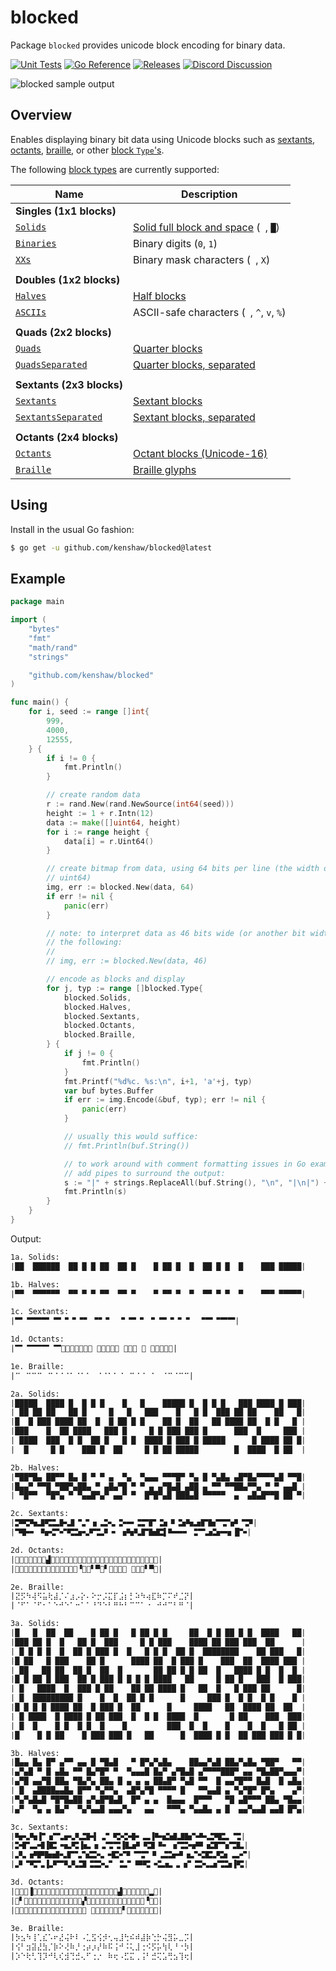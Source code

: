 # blocked

Package `blocked` provides unicode block encoding for binary data.

[![Unit Tests][blocked-ci-status]][blocked-ci]
[![Go Reference][goref-blocked-status]][goref-blocked]
[![Releases][release-status]][Releases]
[![Discord Discussion][discord-status]][discord]

![blocked sample output](screenshot.png)

[blocked-ci]: https://github.com/kenshaw/blocked/actions/workflows/test.yml "Test CI"
[blocked-ci-status]: https://github.com/kenshaw/blocked/actions/workflows/test.yml/badge.svg "Test CI"
[goref-blocked]: https://pkg.go.dev/github.com/kenshaw/blocked "Go Reference"
[goref-blocked-status]: https://pkg.go.dev/badge/github.com/kenshaw/blocked.svg "Go Reference"
[release-status]: https://img.shields.io/github/v/release/kenshaw/blocked?display_name=tag&sort=semver "Latest Release"
[discord]: https://discord.gg/WDWAgXwJqN "Discord Discussion"
[discord-status]: https://img.shields.io/discord/829150509658013727.svg?label=Discord&logo=Discord&colorB=7289da&style=flat-square "Discord Discussion"
[releases]: https://github.com/kenshaw/blocked/releases "Releases"

## Overview

Enables displaying binary bit data using Unicode blocks such as [sextants][],
[octants][], [braille][], or other [block `Type`'s][b-type].

The following [block types][b-type] are currently supported:

| Name                          | Description                                     |
| ----------------------------- | ----------------------------------------------- |
| **Singles (1x1 blocks)**      |                                                 |
| [`Solids`][b-type]            | [Solid full block and space][solids] (` `, `█`) |
| [`Binaries`][b-type]          | Binary digits (`0`, `1`)                        |
| [`XXs`][b-type]               | Binary mask characters (` `, `X`)               |
|                               |                                                 |
| **Doubles (1x2 blocks)**      |                                                 |
| [`Halves`][b-type]            | [Half blocks][halves]                           |
| [`ASCIIs`][b-type]            | ASCII-safe characters (` `, `^`, `v`, `%`)      |
|                               |                                                 |
| **Quads (2x2 blocks)**        |                                                 |
| [`Quads`][b-type]             | [Quarter blocks][quads]                         |
| [`QuadsSeparated`][b-type]    | [Quarter blocks, separated][quads-sep]          |
|                               |                                                 |
| **Sextants (2x3 blocks)**     |                                                 |
| [`Sextants`][b-type]          | [Sextant blocks][sextants]                      |
| [`SextantsSeparated`][b-type] | [Sextant blocks, separated][sextants-sep]       |
|                               |                                                 |
| **Octants (2x4 blocks)**      |                                                 |
| [`Octants`][b-type]           | [Octant blocks (Unicode-16)][octants]           |
| [`Braille`][b-type]           | [Braille glyphs][braille]                       |

[solids]: https://www.amp-what.com/unicode/search/full%20block
[halves]: https://www.amp-what.com/unicode/search/half%20block
[quads]: https://www.amp-what.com/unicode/search/quarter%20block
[quads-sep]: https://www.amp-what.com/unicode/search/quad%20separated
[sextants]: https://www.amp-what.com/unicode/search/sextants
[sextants-sep]: https://www.amp-what.com/unicode/search/sextants%20separated
[octants]: https://www.amp-what.com/unicode/search/octants
[braille]: https://www.amp-what.com/unicode/search/braille
[b-type]: https://pkg.go.dev/github.com/kenshaw/blocked#Type

## Using

Install in the usual Go fashion:

```sh
$ go get -u github.com/kenshaw/blocked@latest
```

## Example

```go
package main

import (
	"bytes"
	"fmt"
	"math/rand"
	"strings"

	"github.com/kenshaw/blocked"
)

func main() {
	for i, seed := range []int{
		999,
		4000,
		12555,
	} {
		if i != 0 {
			fmt.Println()
		}

		// create random data
		r := rand.New(rand.NewSource(int64(seed)))
		height := 1 + r.Intn(12)
		data := make([]uint64, height)
		for i := range height {
			data[i] = r.Uint64()
		}

		// create bitmap from data, using 64 bits per line (the width of
		// uint64)
		img, err := blocked.New(data, 64)
		if err != nil {
			panic(err)
		}

		// note: to interpret data as 46 bits wide (or another bit width) do
		// the following:
		//
		// img, err := blocked.New(data, 46)

		// encode as blocks and display
		for j, typ := range []blocked.Type{
			blocked.Solids,
			blocked.Halves,
			blocked.Sextants,
			blocked.Octants,
			blocked.Braille,
		} {
			if j != 0 {
				fmt.Println()
			}
			fmt.Printf("%d%c. %s:\n", i+1, 'a'+j, typ)
			var buf bytes.Buffer
			if err := img.Encode(&buf, typ); err != nil {
				panic(err)
			}

			// usually this would suffice:
			// fmt.Println(buf.String())

			// to work around with comment formatting issues in Go examples,
			// add pipes to surround the output:
			s := "|" + strings.ReplaceAll(buf.String(), "\n", "|\n|") + "|"
			fmt.Println(s)
		}
	}
}
```

Output:

```txt
1a. Solids:
|██  ██████  ██ █ █ ██  ██ █    █ ██ █  █  ██ █ █  █    ███ █████|

1b. Halves:
|▀▀  ▀▀▀▀▀▀  ▀▀ ▀ ▀ ▀▀  ▀▀ ▀    ▀ ▀▀ ▀  ▀  ▀▀ ▀ ▀  ▀    ▀▀▀ ▀▀▀▀▀|

1c. Sextants:
|🬂 🬂🬂🬂 🬂🬁🬁🬁🬀🬁🬀🬀 🬁🬁🬀🬀🬁 🬂🬁🬁 🬀 🬁🬂🬁🬂🬂|

1d. Octants:
|🮂 🮂🮂🮂 🮂𜺫𜺫𜺫𜺨𜺫𜺨𜺨 𜺫𜺫𜺨𜺨𜺫 🮂𜺫𜺫 𜺨 𜺫🮂𜺫🮂🮂|

1e. Braille:
|⠉⠀⠉⠉⠉⠀⠉⠈⠈⠈⠁⠈⠁⠁⠀⠈⠈⠁⠁⠈⠀⠉⠈⠈⠀⠁⠀⠈⠉⠈⠉⠉|

2a. Solids:
|█████  ████ █  █ █ █    █   █    █████ █  █ █ █   ███ ████ █ ███|
| ██ ██ ██   ██ █     █   █   ███    █   █ █  ███ ██ ██    ██   █|
|█  █ ███ ████ ██  █  █ ██ █ █    ██ █  ██   ██ ████ ██  █ █   █ |
|███    █  ██ ████   ███ █     █ █ ███ ███ █      ███  █     ███ |
| ████  ███  █ █  ██ █   █ █  ████ █ ███ █ █████      █ ████ ██ █|
|  █     █ █    ███ █  ██     █ █ ██ █████        █  ████  █ ██  |

2b. Halves:
|▀██▀█▄ ██▀▀ █▄ █ ▀ ▀ ▄  ▀▄  ▀▄▄▄ ▀▀▀█▀ ▀▄ █ ▀▄█▄ ▄█▀█▄▀▀▀▀▄█ ▀▀█|
|█▄▄▀ ▀▀█ ▀██▀▄██▄ ▀ ▄█▄▀█ ▀ ▀ ▄ ▄▀█▄█ ▄██ ▄ ▀▀ ▀▀██▄▀▀▄ ▀ ▀ ▄▄█ |
| ▀█▀▀  ▀█▀▄ ▀ ▀▄▄█▀▄▀ ▄▄▀ ▀  █▀█▀▄█ ███▄█ ▀▀▀▀▀  ▄  ▄█▄█▀▀█ ██ ▀|

2c. Sextants:
|🬙🬥🬪🬷🬥🬮🬛🬷🬁🬑🬦🬞🬗🬏🬗🬋🬠🬒🬕🬠🬓🬄🬶🬪🬵🬕🬺🬂🬒🬜🬁🬙|
|🬊🬛🬃🬉🬚🬒🬅🬥🬶🬢🬆🬮🬄🬃🬦🬪🬣🬕🬺🬴▌🬌🬋🬃🬠🬂🬵🬶🬋🬓█🬈|

2d. Octants:
|𜷆𜵘𜴤𜶦𜴟𜷛𜶍▟𜴷𜴋𜷓𜵑𜵌𜴉𜴑𜵁𜵓𜶾𜵊𜷍𜵈𜴺𜴰𜴤𜶤𜷂𜴴𜴸𜴌𜴖𜶭𜵍|
|𜺫𜴂𜺨𜺫𜴂𜴀𜺨𜴄𜴈𜴄𜺨𜴆𜺨𜺨▝𜴅𜴄▘▀𜴇▘🮂🮂𜺨𜴃 𜴈𜴈🮂▘▀𜺫|

2e. Braille:
|⣝⡫⠳⢼⠫⣥⢗⣼⡈⠌⣰⡠⡕⠄⠕⡒⡨⣍⡏⣨⡆⡃⠵⠳⢴⣏⠷⡉⠍⠞⣈⡝|
|⠈⠋⠁⠈⠋⠂⠁⠑⠚⠑⠁⠒⠁⠁⠘⠙⠑⠃⠛⠓⠃⠉⠉⠁⠐⠀⠚⠚⠉⠃⠛⠈|

3a. Solids:
|█   █  ██  ██    █ ██ █   █ ██ █ █     ██  █ █ ██ █ █  ████   ██|
|███ ██ █  █   ██ █  ███     █ █ ███    ████ ██ ███ ███  ██      |
| █ █ █ █  █  ██ █ ███ █  █   █ █ █  ██ █  ████████    ██ ███   █|
|█ ██   █ ███    ██ █      ████ ██  █ ███ █    ███  ██  ████ ███ |
| ██   ██ ██  ██ █  ██  █       ██ ██ █ █ ██  █   ████ █ █  █  █ |
|█ █ ██ █ ███  ██ █ ███ █ █ █ █ ████   ██     █ ██ █   ███  █ ███|
| █   ████  █  ███ █ ██    ██ ██ ████ █   ██  █   █ ███ ██      █|
| █  █████████ █    █  █  ██ █ █      █     ███ █  █ █  █ █    █ |
|█ █ █ █ ████ ██  █ ███ █  ██      █     ████   ██  ████ ██  ██  |
| █ ████  █ ████ █ ██ ███  █  █ █  ████  █       █ ██    ███  ███|
| █  █    █ █  █ █  █    █         ███  █  █    █    █  █   █ ██ |
|█    █ █ ██    █ ███ ███ █   ██      █  ████ █ █  ██ ███ ███ █ █|

3b. Halves:
|█▄▄ █▄ █▀ ▄▀▀ ▄▄ █ ▀█▄█   ▀ █▀▄▀▄█▄    ██▄▄▀▄█ ██▄▀▄█▄ ▀██▀   ▀▀|
|▄▀▄█ ▀ █ ▄█▄ ▀▀ █▄▀█▀ ▀  ▀▄▄▄█ █▄▀ ▄▀█▄█ ▄▀▀▀▀███▀ ▄▄ ▀█▄██▀▄▄▄▀|
|▄▀█ ▄▄▀█ ██▄ ▀█▄▀▄ ██▄ █ ▄ ▄ ▄ ██▄█▀ ▀▄█ ▀▀  █ ▄▄▀█▀▀ █▄█  █ ▄█▄|
| █  ▄████▄▄█▄ █▀▀ ▀▄▀▀▄  ▄█▀▄▀█ ▀▀▀▀ █   ▀▀▄▄█ ▄ ▀▄▀█▀ █▀▄    ▄▀|
|▀▄▀▄█▄█ ▀█▀█▄██ ▄▀▄█▀█▄█  █▀ ▄ ▄  █▄▄▄  █▀▀▀   ▀█ ▄█▀▀▀ ██▄ ▀█▄▄|
|▄▀  ▀▄ ▄ █▄▀  ▀▄▀▄▄█ ▄▄▄▀▄   ▄▄   ▀▀▀▄ ▀▄▄█▄ ▄ █  ▄▄▀▄▄█ ▄▄█ █▀▄|

3c. Sextants:
|🬪🬢🬪▐🬀🬔🬟🬚🬘🬯🬛▌🬞🬀🬥🬤🬫🬃🬭▐🬌🬳🬻🬷🬺🬈🬌🬯🬬🬮 🬡|
|🬗🬕🬭🬫▐🬴🬇🬱🬥▐🬱🬦🬞🬡🬡▐🬲🬜🬉🬸🬉🬃🬦🬡🬗🬜🬄🬳🬕🬧🬡🬲|
|🬘🬏🬜🬝🬺🬻🬢🬕🬟🬧🬰🬢🬇🬴🬅🬄🬂🬒🬉 🬯🬶🬍🬦🬑🬤🬴🬘🬶 🬭🬅|
|🬘🬁🬥🬟▐🬘🬂🬣🬣🬸🬠🬰🬢🬀🬠🬑 🬎🬥🬇🬮🬱🬞🬦🬀🬰🬢🬵🬡🬶▐🬥|

3d. Octants:
|𜵞𜷏𜴤▐𜵱𜷁𜴙𜴔𜷅𜶞𜴕𜴍𜴘𜶬𜷒𜶔𜵟𜵴𜶜𜷕𜵽𜴭𜴵▟𜵮𜵹𜵂𜶞𜷚𜵢▂𜵔|
|𜶔▘𜷗𜷣𜷅𜷘𜴷𜵮𜴑𜶊𜴴𜴿𜵸𜵩𜵙▞𜴴𜴮𜶑𜴈𜴚𜶁𜷕𜵸𜴞𜵘𜵢𜶚𜶅▝𜴃𜵞|
|𜵚𜴄𜶍𜵵𜶘𜵜𜴈𜶅𜶆𜷙𜵻𜶹𜶀𜴂𜵸𜴽 𜴴𜶌𜴘𜶲𜶾𜺠𜶑▘𜶹𜶃𜷌𜵿𜷏𜶘𜶌|

3e. Braille:
|⡳⣢⠳⢸⢁⣎⠡⠖⣜⢬⠗⠇⠠⣁⣫⢪⡺⢂⢤⣸⢓⠮⠾⣼⡷⢑⡓⢬⣻⡥⣀⡩|
|⢪⠃⣲⣽⣜⣳⡈⡷⠕⢜⠷⡘⢐⡴⡰⡜⠷⠯⢨⠚⠨⢅⣸⢐⠪⡫⡥⢳⢇⠘⠐⡳|
|⡱⠑⢗⢃⢹⡹⠚⢇⢎⣺⢙⣚⢄⠋⢐⡐⠀⠷⢖⠠⣋⣍⢀⢨⠃⣚⢍⣡⢛⣢⢹⢖|
```
